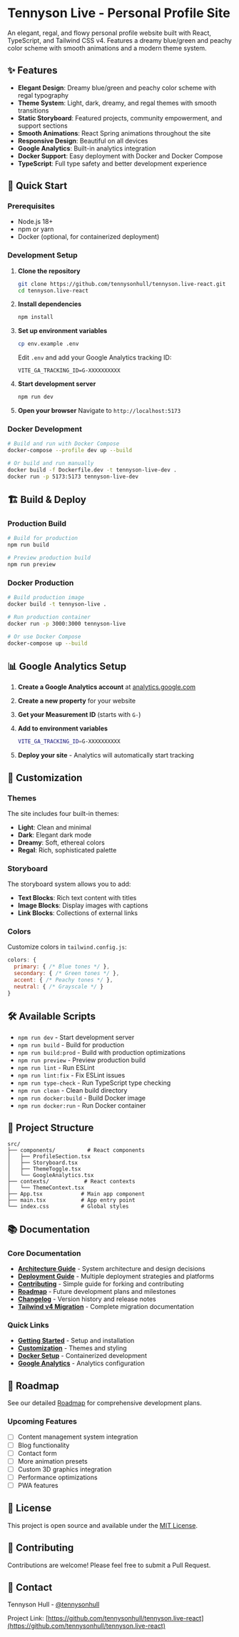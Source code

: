 # Tennyson Live - Personal Profile Site

An elegant, regal, and flowy personal profile website built with React, TypeScript, and Tailwind CSS v4. Features a dreamy blue/green and peachy color scheme with smooth animations and a modern theme system.

## ✨ Features

- **Elegant Design**: Dreamy blue/green and peachy color scheme with regal typography
- **Theme System**: Light, dark, dreamy, and regal themes with smooth transitions
- **Static Storyboard**: Featured projects, community empowerment, and support sections
- **Smooth Animations**: React Spring animations throughout the site
- **Responsive Design**: Beautiful on all devices
- **Google Analytics**: Built-in analytics integration
- **Docker Support**: Easy deployment with Docker and Docker Compose
- **TypeScript**: Full type safety and better development experience

## 🚀 Quick Start

### Prerequisites

- Node.js 18+ 
- npm or yarn
- Docker (optional, for containerized deployment)

### Development Setup

1. **Clone the repository**
   ```bash
   git clone https://github.com/tennysonhull/tennyson.live-react.git
   cd tennyson.live-react
   ```

2. **Install dependencies**
   ```bash
   npm install
   ```

3. **Set up environment variables**
   ```bash
   cp env.example .env
   ```
   
   Edit `.env` and add your Google Analytics tracking ID:
   ```
   VITE_GA_TRACKING_ID=G-XXXXXXXXXX
   ```

4. **Start development server**
   ```bash
   npm run dev
   ```

5. **Open your browser**
   Navigate to `http://localhost:5173`

### Docker Development

```bash
# Build and run with Docker Compose
docker-compose --profile dev up --build

# Or build and run manually
docker build -f Dockerfile.dev -t tennyson-live-dev .
docker run -p 5173:5173 tennyson-live-dev
```

## 🏗️ Build & Deploy

### Production Build

```bash
# Build for production
npm run build

# Preview production build
npm run preview
```

### Docker Production

```bash
# Build production image
docker build -t tennyson-live .

# Run production container
docker run -p 3000:3000 tennyson-live

# Or use Docker Compose
docker-compose up --build
```

## 📊 Google Analytics Setup

1. **Create a Google Analytics account** at [analytics.google.com](https://analytics.google.com)

2. **Create a new property** for your website

3. **Get your Measurement ID** (starts with `G-`)

4. **Add to environment variables**
   ```bash
   VITE_GA_TRACKING_ID=G-XXXXXXXXXX
   ```

5. **Deploy your site** - Analytics will automatically start tracking

## 🎨 Customization

### Themes

The site includes four built-in themes:
- **Light**: Clean and minimal
- **Dark**: Elegant dark mode
- **Dreamy**: Soft, ethereal colors
- **Regal**: Rich, sophisticated palette

### Storyboard

The storyboard system allows you to add:
- **Text Blocks**: Rich text content with titles
- **Image Blocks**: Display images with captions
- **Link Blocks**: Collections of external links

### Colors

Customize colors in `tailwind.config.js`:
```javascript
colors: {
  primary: { /* Blue tones */ },
  secondary: { /* Green tones */ },
  accent: { /* Peachy tones */ },
  neutral: { /* Grayscale */ }
}
```

## 🛠️ Available Scripts

- `npm run dev` - Start development server
- `npm run build` - Build for production
- `npm run build:prod` - Build with production optimizations
- `npm run preview` - Preview production build
- `npm run lint` - Run ESLint
- `npm run lint:fix` - Fix ESLint issues
- `npm run type-check` - Run TypeScript type checking
- `npm run clean` - Clean build directory
- `npm run docker:build` - Build Docker image
- `npm run docker:run` - Run Docker container

## 📁 Project Structure

```
src/
├── components/          # React components
│   ├── ProfileSection.tsx
│   ├── Storyboard.tsx
│   ├── ThemeToggle.tsx
│   └── GoogleAnalytics.tsx
├── contexts/           # React contexts
│   └── ThemeContext.tsx
├── App.tsx            # Main app component
├── main.tsx           # App entry point
└── index.css          # Global styles
```

## 📚 Documentation

### Core Documentation
- **[Architecture Guide](docs/ARCHITECTURE.md)** - System architecture and design decisions
- **[Deployment Guide](docs/DEPLOYMENT.md)** - Multiple deployment strategies and platforms
- **[Contributing](docs/CONTRIBUTING.md)** - Simple guide for forking and contributing
- **[Roadmap](docs/ROADMAP.md)** - Future development plans and milestones
- **[Changelog](docs/CHANGELOG.md)** - Version history and release notes
- **[Tailwind v4 Migration](docs/V4_MIGRATION_COMPLETE.md)** - Complete migration documentation

### Quick Links
- **[Getting Started](#-quick-start)** - Setup and installation
- **[Customization](#-customization)** - Themes and styling
- **[Docker Setup](#-docker-development)** - Containerized development
- **[Google Analytics](#-google-analytics-setup)** - Analytics configuration

## 🎯 Roadmap

See our detailed [Roadmap](docs/ROADMAP.md) for comprehensive development plans.

### Upcoming Features
- [ ] Content management system integration
- [ ] Blog functionality
- [ ] Contact form
- [ ] More animation presets
- [ ] Custom 3D graphics integration
- [ ] Performance optimizations
- [ ] PWA features

## 📄 License

This project is open source and available under the [MIT License](LICENSE).

## 🤝 Contributing

Contributions are welcome! Please feel free to submit a Pull Request.

## 📧 Contact

Tennyson Hull - [@tennysonhull](https://github.com/tennysonhull)

Project Link: [https://github.com/tennysonhull/tennyson.live-react](https://github.com/tennysonhull/tennyson.live-react)